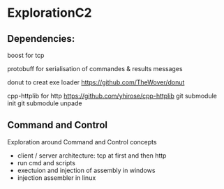 # ExplorationC2

## Dependencies:

boost for tcp 

protobuff for serialisation of commandes & results messages

donut to creat exe loader https://github.com/TheWover/donut

cpp-httplib for http https://github.com/yhirose/cpp-httplib 
git submodule init
git submodule unpade

## Command and Control

Exploration around Command and Control concepts
- client / server architecture: tcp at first and then http
- run cmd and scripts 
- exectuion and injection of assembly in windows
- injection assembler in linux

